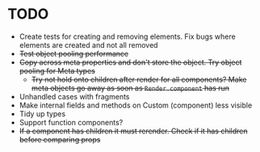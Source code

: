 # TODO

- Create tests for creating and removing elements. Fix bugs where elements are created and not all removed
- ~~Test object pooling performance~~
- ~~Copy across meta properties and don't store the object. Try object pooling for Meta types~~
  - ~~Try not hold onto children after render for all components? Make meta objects go away as soon as `Render.component` has run~~
- Unhandled cases with fragments
- Make internal fields and methods on Custom (component) less visible
- Tidy up types
- Support function components?
- ~~If a component has children it must rerender. Check if it has children before comparing props~~